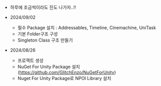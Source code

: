 * 하루에 조금씩이라도 진도 나가자..!!

* 2024/09/02
  - 필수 Package 설치 : Addressables, Timeline, Cinemachine, UniTask
  - 기본 Folder구조  구성
  - Singleton Class 구조 만들기
    
* 2024/08/26
  - 프로젝트 생성
  - NuGet For Unity Package 설치 (https://github.com/GlitchEnzo/NuGetForUnity)
  - Nuget For Unity Package로 NPOI Library 설치
